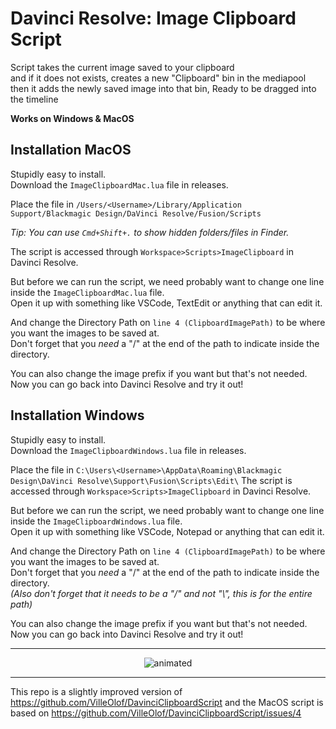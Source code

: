 # Davinci Resolve: Image Clipboard Script
Script takes the current image saved to your clipboard  
and if it does not exists, creates a new "Clipboard" bin in the mediapool  
then it adds the newly saved image into that bin, Ready to be dragged into the timeline

**Works on Windows & MacOS**

## Installation MacOS
Stupidly easy to install.  
Download the `ImageClipboardMac.lua` file in releases.

Place the file in `/Users/<Username>/Library/Application Support/Blackmagic Design/DaVinci Resolve/Fusion/Scripts`

*Tip: You can use `Cmd+Shift+.` to show hidden folders/files in Finder.*

The script is accessed through `Workspace>Scripts>ImageClipboard` in Davinci Resolve.  

But before we can run the script, we need probably want to change one line inside the `ImageClipboardMac.lua` file.  
Open it up with something like VSCode, TextEdit or anything that can edit it.  

And change the Directory Path on `line 4 (ClipboardImagePath)` to be where you want the images to be saved at.  
Don't forget that you *need* a "/" at the end of the path to indicate inside the directory.  

You can also change the image prefix if you want but that's not needed.
Now you can go back into Davinci Resolve and try it out!

## Installation Windows
Stupidly easy to install.  
Download the `ImageClipboardWindows.lua` file in releases.

Place the file in `C:\Users\<Username>\AppData\Roaming\Blackmagic Design\DaVinci Resolve\Support\Fusion\Scripts\Edit\`
The script is accessed through `Workspace>Scripts>ImageClipboard` in Davinci Resolve.  

But before we can run the script, we need probably want to change one line inside the `ImageClipboardWindows.lua` file.  
Open it up with something like VSCode, Notepad or anything that can edit it.  

And change the Directory Path on `line 4 (ClipboardImagePath)` to be where you want the images to be saved at.  
Don't forget that you *need* a "/" at the end of the path to indicate inside the directory.  
*(Also don't forget that it needs to be a "/" and not "\\", this is for the entire path)*

You can also change the image prefix if you want but that's not needed.  
Now you can go back into Davinci Resolve and try it out!  

---
<p align="center">
  <img src="https://github.com/VilleOlof/DavinciClipboardScript/blob/main/Example.gif" alt="animated" />
</p>


---
This repo is a slightly improved version of https://github.com/VilleOlof/DavinciClipboardScript and the MacOS script is based on https://github.com/VilleOlof/DavinciClipboardScript/issues/4
